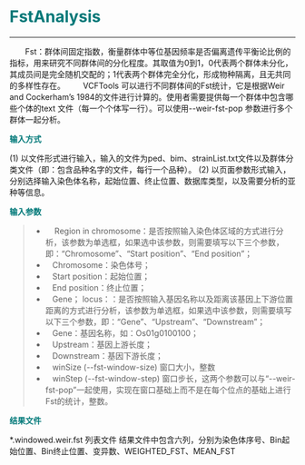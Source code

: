 # <font color="#007979">FstAnalysis</font>

---

&#160; &#160; &#160; &#160;Fst：群体间固定指数，衡量群体中等位基因频率是否偏离遗传平衡论比例的指标，用来研究不同群体间的分化程度。其取值为0到1，0代表两个群体未分化，其成员间是完全随机交配的；1代表两个群体完全分化，形成物种隔离，且无共同的多样性存在。
&#160; &#160; &#160; &#160;VCFTools 可以进行不同群体间的Fst统计，它是根据Weir and Cockerham’s 1984的文件进行计算的。使用者需要提供每一个群体中包含哪些个体的text 文件（每一个个体写一行）。可以使用--weir-fst-pop 参数进行多个群体一起分析。

**<font color="#007979">输入方式</font>**

(1) 以文件形式进行输入，输入的文件为ped、bim、strainList.txt文件以及群体分类文件（即：包含品种名字的文件，每行一个品种）。
(2) 以页面参数形式输入，分别选择输入染色体名称，起始位置、终止位置、数据库类型，以及需要分析的亚种等信息。 

**<font color="#007979">输入参数</font>**

> * &#160; &#160; Region in chromosome：是否按照输入染色体区域的方式进行分析，该参数为单选框，如果选中该参数，则需要填写以下三个参数，即：“Chromosome”、“Start position”、“End position”；
> * &#160; &#160;Chromosome：染色体号；
> * &#160; &#160;Start position：起始位置；
> * &#160; &#160;End position：终止位置；
> * &#160; &#160;Gene； locus：：是否按照输入基因名称以及距离该基因上下游位置距离的方式进行分析，该参数为单选框，如果选中该参数，则需要填写以下三个参数，即：“Gene”、“Upstream”、“Downstream”；
> * &#160; &#160;Gene：基因名称，如：Os01g0100100；
> * &#160; &#160;Upstream：基因上游长度；
> * &#160; &#160;Downstream：基因下游长度；
> * &#160; &#160;winSize (--fst-window-size)  窗口大小，整数
> * &#160; &#160;winStep  (--fst-window-step)  窗口步长，这两个参数可以与“--weir-fst-pop”一起使用，实现在窗口基础上而不是在每个位点的基础上进行Fst的统计，整数。

**<font color="#007979">结果文件</font>**

*.windowed.weir.fst 列表文件
结果文件中包含六列，分别为染色体序号、Bin起始位置、Bin终止位置、变异数、WEIGHTED_FST、MEAN_FST
